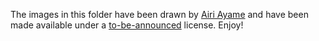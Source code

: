 The images in this folder have been drawn by
[Airi Ayame](http://airi-nyan.deviantart.com/art/Airi-Ayame-525212777)
and have been made available under a [to-be-announced](LICENSE)
license. Enjoy!
